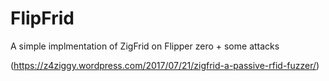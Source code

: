 # FlipFrid

A simple implmentation of ZigFrid on Flipper zero + some attacks

(https://z4ziggy.wordpress.com/2017/07/21/zigfrid-a-passive-rfid-fuzzer/)
